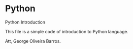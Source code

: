 Python
======

Python Introduction

This file is a simple code of introduction to Python language.

Att, George Oliveira Barros.
